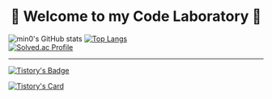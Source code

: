 <div align="center">

# 🌟 Welcome to my Code Laboratory 🌟
</div>


![min0's GitHub stats](https://github-readme-stats.vercel.app/api?username=coliny123&show_icons=true&theme=darka&count_private=true) 
[![Top Langs](https://github-readme-stats.vercel.app/api/top-langs/?username=coliny123&size_weight=0.5&count_weight=0.5&layout=compact&exclude_repo=K-Empowerment-Software-Bootcamp)](https://github.com/anuraghazra/github-readme-stats)    
[![Solved.ac Profile](http://mazassumnida.wtf/api/generate_badge?boj=dh990921)](https://solved.ac/dh990921)

----

[![Tistory's Badge](https://github-readme-tistory-card.vercel.app/api/badge?name=Blog&theme=default)](https://github.com/loosie/github-readme-tistory-card)

[![Tistory's Card](https://github-readme-tistory-card.vercel.app/api?name=alwayscoliny&theme=default)](https://alwayscoliny.tistory.com/)



<!--
**coliny123/coliny123** is a ✨ _special_ ✨ repository because its `README.md` (this file) appears on your GitHub profile.

Here are some ideas to get you started:

- 🔭 I’m currently working on ...
- 🌱 I’m currently learning ...
- 👯 I’m looking to collaborate on ...
- 🤔 I’m looking for help with ...
- 💬 Ask me about ...
- 📫 How to reach me: ...
- 😄 Pronouns: ...
- ⚡ Fun fact: ...
-->
